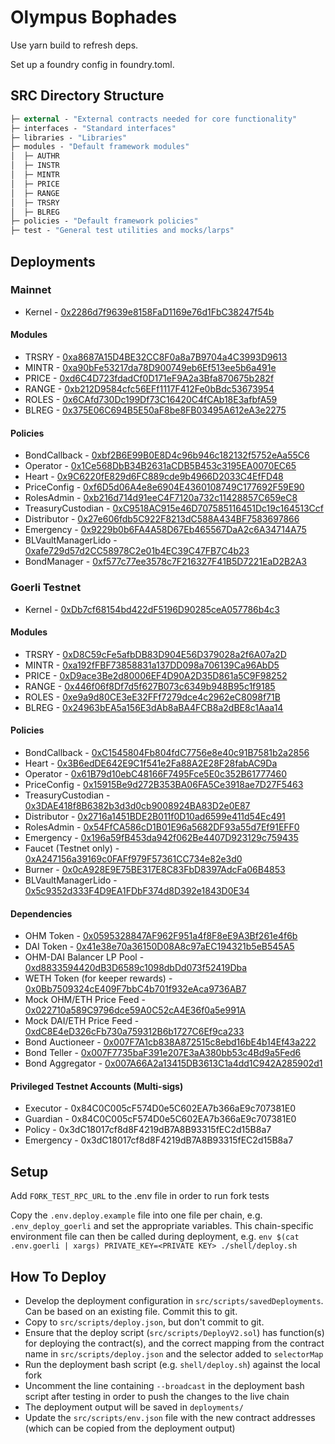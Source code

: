 # Olympus Bophades

Use yarn build to refresh deps.

Set up a foundry config in foundry.toml.

## SRC Directory Structure

```ml
├─ external - "External contracts needed for core functionality"
├─ interfaces - "Standard interfaces"
├─ libraries - "Libraries"
├─ modules - "Default framework modules"
│  ├─ AUTHR
│  ├─ INSTR
│  ├─ MINTR
│  ├─ PRICE
│  ├─ RANGE
│  ├─ TRSRY
│  ├─ BLREG
├─ policies - "Default framework policies"
├─ test - "General test utilities and mocks/larps"
```

## Deployments

### Mainnet

-   Kernel - [0x2286d7f9639e8158FaD1169e76d1FbC38247f54b](https://etherscan.io/address/0x2286d7f9639e8158FaD1169e76d1FbC38247f54b)

#### Modules

-   TRSRY - [0xa8687A15D4BE32CC8F0a8a7B9704a4C3993D9613](https://etherscan.io/address/0xa8687A15D4BE32CC8F0a8a7B9704a4C3993D9613)
-   MINTR - [0xa90bFe53217da78D900749eb6Ef513ee5b6a491e](https://etherscan.io/address/0xa90bFe53217da78D900749eb6Ef513ee5b6a491e)
-   PRICE - [0xd6C4D723fdadCf0D171eF9A2a3Bfa870675b282f](https://etherscan.io/address/0xd6C4D723fdadCf0D171eF9A2a3Bfa870675b282f)
-   RANGE - [0xb212D9584cfc56EFf1117F412Fe0bBdc53673954](https://etherscan.io/address/0xb212D9584cfc56EFf1117F412Fe0bBdc53673954)
-   ROLES - [0x6CAfd730Dc199Df73C16420C4fCAb18E3afbfA59](https://etherscan.io/address/0x6CAfd730Dc199Df73C16420C4fCAb18E3afbfA59)
-   BLREG - [0x375E06C694B5E50aF8be8FB03495A612eA3e2275](https://etherscan.io/address/0x375E06C694B5E50aF8be8FB03495A612eA3e2275)

#### Policies

-   BondCallback - [0xbf2B6E99B0E8D4c96b946c182132f5752eAa55C6](https://etherscan.io/address/0xbf2B6E99B0E8D4c96b946c182132f5752eAa55C6)
-   Operator - [0x1Ce568DbB34B2631aCDB5B453c3195EA0070EC65](https://etherscan.io/address/0x1Ce568DbB34B2631aCDB5B453c3195EA0070EC65)
-   Heart - [0x9C6220fE829d6FC889cde9b4966D2033C4EfFD48](https://etherscan.io/address/0x9C6220fE829d6FC889cde9b4966D2033C4EfFD48)
-   PriceConfig - [0xf6D5d06A4e8e6904E4360108749C177692F59E90](https://etherscan.io/address/0xf6D5d06A4e8e6904E4360108749C177692F59E90)
-   RolesAdmin - [0xb216d714d91eeC4F7120a732c11428857C659eC8](https://etherscan.io/address/0xb216d714d91eeC4F7120a732c11428857C659eC8)
-   TreasuryCustodian - [0xC9518AC915e46D707585116451Dc19c164513Ccf](https://etherscan.io/address/0xC9518AC915e46D707585116451Dc19c164513Ccf)
-   Distributor - [0x27e606fdb5C922F8213dC588A434BF7583697866](https://etherscan.io/address/0x27e606fdb5C922F8213dC588A434BF7583697866)
-   Emergency - [0x9229b0b6FA4A58D67Eb465567DaA2c6A34714A75](https://etherscan.io/address/0x9229b0b6FA4A58D67Eb465567DaA2c6A34714A75)
-   BLVaultManagerLido - [0xafe729d57d2CC58978C2e01b4EC39C47FB7C4b23](https://etherscan.io/address/0xafe729d57d2CC58978C2e01b4EC39C47FB7C4b23)
-   BondManager - [0xf577c77ee3578c7F216327F41B5D7221EaD2B2A3](https://etherscan.io/address/0xf577c77ee3578c7f216327f41b5d7221ead2b2a3)

### Goerli Testnet

-   Kernel - [0xDb7cf68154bd422dF5196D90285ceA057786b4c3](https://goerli.etherscan.io/address/0xDb7cf68154bd422dF5196D90285ceA057786b4c3)

#### Modules

-   TRSRY - [0xD8C59cFe5afbDB83D904E56D379028a2f6A07a2D](https://goerli.etherscan.io/address/0xD8C59cFe5afbDB83D904E56D379028a2f6A07a2D)
-   MINTR - [0xa192fFBF73858831a137DD098a706139Ca96AbD5](https://goerli.etherscan.io/address/0xa192fFBF73858831a137DD098a706139Ca96AbD5)
-   PRICE - [0xD9ace3Be2d80006EF4D90A2D35D861a5C9F98252](https://goerli.etherscan.io/address/0xD9ace3Be2d80006EF4D90A2D35D861a5C9F98252)
-   RANGE - [0x446f06f8Df7d5f627B073c6349b948B95c1f9185](https://goerli.etherscan.io/address/0x446f06f8Df7d5f627B073c6349b948B95c1f9185)
-   ROLES - [0xe9a9d80CE3eE32FFf7279dce4c2962eC8098f71B](https://goerli.etherscan.io/address/0xe9a9d80CE3eE32FFf7279dce4c2962eC8098f71B)
-   BLREG - [0x24963bEA5a156E3dAb8aBA4FCB8a2dBE8c1Aaa14](https://goerli.etherscan.io/address/0x24963bEA5a156E3dAb8aBA4FCB8a2dBE8c1Aaa14)

#### Policies

-   BondCallback - [0xC1545804Fb804fdC7756e8e40c91B7581b2a2856](https://goerli.etherscan.io/address/0xC1545804Fb804fdC7756e8e40c91B7581b2a2856)
-   Heart - [0x3B6edDE642E9C1f541e2Fa88A2E28F28fabAC9Da](https://goerli.etherscan.io/address/0x3B6edDE642E9C1f541e2Fa88A2E28F28fabAC9Da)
-   Operator - [0x61B79d10ebC48166F7495Fce5E0c352B61777460](https://goerli.etherscan.io/address/0x61B79d10ebC48166F7495Fce5E0c352B61777460)
-   PriceConfig - [0x15915Be9d272B353BA06FA5Ce3918ae7D27F5463](https://goerli.etherscan.io/address/0x15915Be9d272B353BA06FA5Ce3918ae7D27F5463)
-   TreasuryCustodian - [0x3DAE418f8B6382b3d3d0cb9008924BA83D2e0E87](https://goerli.etherscan.io/address/0x3DAE418f8B6382b3d3d0cb9008924BA83D2e0E87)
-   Distributor - [0x2716a1451BDE2B011f0D10ad6599e411d54Ec491](https://goerli.etherscan.io/address/0x2716a1451BDE2B011f0D10ad6599e411d54Ec491)
-   RolesAdmin - [0x54FfCA586cD1B01E96a5682DF93a55d7Ef91EFF0](https://goerli.etherscan.io/address/0x54FfCA586cD1B01E96a5682DF93a55d7Ef91EFF0)
-   Emergency - [0x196a59fB453da942f062Be4407D923129c759435](https://goerli.etherscan.io/address/0x196a59fB453da942f062Be4407D923129c759435)
-   Faucet (Testnet only) - [0xA247156a39169c0FAFf979F57361CC734e82e3d0](https://goerli.etherscan.io/address/0xA247156a39169c0FAFf979F57361CC734e82e3d0)
-   Burner - [0x0cA928E9E75BE317E8C83FbD8397AdcFa06B4853](https://goerli.etherscan.io/address/0x0cA928E9E75BE317E8C83FbD8397AdcFa06B4853)
-   BLVaultManagerLido - [0x5c9352d333F4D9EA1FDbF374d8D392e1843D0E34](https://goerli.etherscan.io/address/0x5c9352d333F4D9EA1FDbF374d8D392e1843D0E34)

#### Dependencies

-   OHM Token - [0x0595328847AF962F951a4f8F8eE9A3Bf261e4f6b](https://goerli.etherscan.io/address/0x0595328847af962f951a4f8f8ee9a3bf261e4f6b)
-   DAI Token - [0x41e38e70a36150D08A8c97aEC194321b5eB545A5](https://goerli.etherscan.io/address/0x41e38e70a36150d08a8c97aec194321b5eb545a5)
-   OHM-DAI Balancer LP Pool - [0xd8833594420dB3D6589c1098dbDd073f52419Dba](https://goerli.etherscan.io/address/0xd8833594420dB3D6589c1098dbDd073f52419Dba)
-   WETH Token (for keeper rewards) - [0x0Bb7509324cE409F7bbC4b701f932eAca9736AB7](https://goerli.etherscan.io/address/0x0bb7509324ce409f7bbc4b701f932eaca9736ab7)
-   Mock OHM/ETH Price Feed - [0x022710a589C9796dce59A0C52cA4E36f0a5e991A](https://goerli.etherscan.io/address/0x022710a589c9796dce59a0c52ca4e36f0a5e991a)
-   Mock DAI/ETH Price Feed - [0xdC8E4eD326cFb730a759312B6b1727C6Ef9ca233](https://goerli.etherscan.io/address/0xdc8e4ed326cfb730a759312b6b1727c6ef9ca233)
-   Bond Auctioneer - [0x007F7A1cb838A872515c8ebd16bE4b14Ef43a222](https://goerli.etherscan.io/address/0x007F7A1cb838A872515c8ebd16bE4b14Ef43a222)
-   Bond Teller - [0x007F7735baF391e207E3aA380bb53c4Bd9a5Fed6](https://goerli.etherscan.io/address/0x007F7735baF391e207E3aA380bb53c4Bd9a5Fed6)
-   Bond Aggregator - [0x007A66A2a13415DB3613C1a4dd1C942A285902d1](https://goerli.etherscan.io/address/0x007A66A2a13415DB3613C1a4dd1C942A285902d1)

#### Privileged Testnet Accounts (Multi-sigs)

-   Executor - 0x84C0C005cF574D0e5C602EA7b366aE9c707381E0
-   Guardian - 0x84C0C005cF574D0e5C602EA7b366aE9c707381E0
-   Policy - 0x3dC18017cf8d8F4219dB7A8B93315fEC2d15B8a7
-   Emergency - 0x3dC18017cf8d8F4219dB7A8B93315fEC2d15B8a7

## Setup

Add `FORK_TEST_RPC_URL` to the .env file in order to run fork tests

Copy the `.env.deploy.example` file into one file per chain, e.g. `.env_deploy_goerli` and set the appropriate variables. This chain-specific environment file can then be called during deployment, e.g. `env $(cat .env.goerli | xargs) PRIVATE_KEY=<PRIVATE KEY> ./shell/deploy.sh`

## How To Deploy

- Develop the deployment configuration in `src/scripts/savedDeployments`. Can be based on an existing file. Commit this to git.
- Copy to `src/scripts/deploy.json`, but don't commit to git.
- Ensure that the deploy script (`src/scripts/DeployV2.sol`) has function(s) for deploying the contract(s), and the correct mapping from the contract name in `src/scripts/deploy.json` and the selector added to `selectorMap`
- Run the deployment bash script (e.g. `shell/deploy.sh`) against the local fork
- Uncomment the line containing `--broadcast` in the deployment bash script after testing in order to push the changes to the live chain
- The deployment output will be saved in `deployments/`
- Update the `src/scripts/env.json` file with the new contract addresses (which can be copied from the deployment output)
